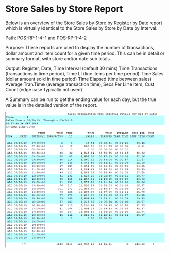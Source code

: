 # Store Sales by Store Report

<PageHeader />

Below is an overview of the Store Sales by Store by Register by Date report which is virtually identical to the Store Sales by Store by Date by Interval.

Path: POS-RP-1-4-1 and POS-RP-1-4-2

Purpose: These reports are used to display the number of transactions, dollar amount and item count for a given time period. This can be in detail or summary format, with store and/or date sub totals.

Output: Register, Date, Time Interval (default 30 mins) Time Transactions (transactions in time period), Time LI (line items per time period) Time Sales (dollar amount sold in time period) Time Elapsed (time between sales) Average Tran.Time (average transaction time), Secs Per Line Item, Cust Count (edge case typically not used)

A Summary can be run to get the ending value for each day, but the true value is in the detailed version of the report.

![](./word-image-681.png)

<PageFooter />
